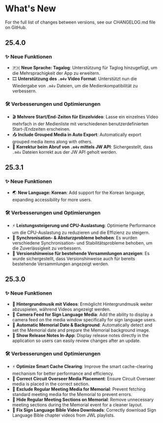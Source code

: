 <!-- markdownlint-disable no-duplicate-heading -->

# What's New

For the full list of changes between versions, see our CHANGELOG.md file on GitHub.

## 25.4.0

### ✨ Neue Funktionen

- 🇵🇭 **Neue Sprache: Tagalog**: Unterstützung für Taglog hinzugefügt, um die Mehrsprachigkeit der App zu erweitern.
- 🎞️ **Unterstützung des `.m4v` Video Format**: Unterstützt nun die Wiedergabe von `.m4v` Dateien, um die Medienkompatibilität zu verbessern.

### 🛠️ Verbesserungen und Optimierungen

- 🎬 **Mehrere Start/End-Zeiten für Einzelvideo**: Lasse ein einzelnes Video mehrfach in der Medienliste mit verschiedenen benutzerdefinierten Start-/Endzeiten erscheinen.
- 📤 **Include Grouped Media in Auto Export**: Automatically export grouped media items along with others.
- 📡 **Korrektur beim Abruf von `.m4v` mittels JW API**: Sichergestellt, dass `.m4v` Dateien korrekt aus der JW API geholt werden.

## 25.3.1

### ✨ Neue Funktionen

- 🌏 **New Language: Korean**: Add support for the Korean language, expanding accessibility for more users.

### 🛠️ Verbesserungen und Optimierungen

- ⚡ **Leistungssteigerung und CPU-Auslastung**: Optimierte Performance um die CPU-Auslastung zu reduzieren und die Effizienz zu steigern.
- 🔄 **Synchronisation- & Absturzprobleme behoben**: Es wurden verschiedene Synchronisation- und Stabilitätsprobleme behoben, um die Zuverlässigkeit zu verbessern.
- 📜 **Versionshinweise für bestehende Versammlungen anzeigen**: Es wurde sichergestellt, dass Versionshinweise auch für bereits bestehende Versammlungen angezeigt werden.

## 25.3.0

### ✨ Neue Funktionen

- 🎵 **Hintergrundmusik mit Videos**: Ermöglicht Hintergrundmusik weiter abzuspielen, während Videos angezeigt werden.
- 🎥 **Camera Feed for Sign Language Media**: Add the ability to display a camera feed on the media window specifically for sign language users.
- 📅 **Automatic Memorial Date & Background**: Automatically detect and set the Memorial date and prepare the Memorial background image.
- 📜 **Show Release Notes In-App**: Display release notes directly in the application so users can easily review changes after an update.

### 🛠️ Verbesserungen und Optimierungen

- ⚡ **Optimize Smart Cache Clearing**: Improve the smart cache-clearing mechanism for better performance and efficiency.
- 📂 **Correct Circuit Overseer Media Placement**: Ensure Circuit Overseer media is placed in the correct section.
- 📅 **Exclude Regular Meeting Media for Memorial**: Prevent fetching standard meeting media for the Memorial to prevent errors.
- 📅 **Hide Regular Meeting Sections on Memorial**: Remove unnecessary meeting sections during the Memorial event for a cleaner layout.
- 📖 **Fix Sign Language Bible Video Downloads**: Correctly download Sign Language Bible chapter videos from JWL playlists.
